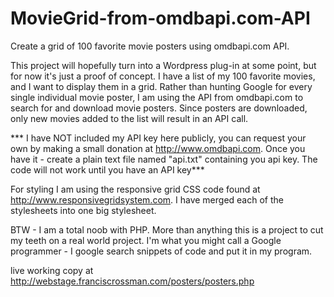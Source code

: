 # MovieGrid-from-omdbapi.com-API
Create a grid of 100 favorite movie posters using omdbapi.com API.

This project will hopefully turn into a Wordpress plug-in at some point, but for now it's just a proof of concept. I have a list of my 100 favorite movies, and I want to display them in a grid. Rather than hunting Google for every single individual movie poster, I am using the API from omdbapi.com to search for and download movie posters. Since posters are downloaded, only new movies added to the list will result in an API call. 

*** I have NOT included my API key here publicly, you can request your own by making a small donation at http://www.omdbapi.com. Once you have it - create a plain text file named "api.txt" containing you api key. The code will not work until you have an API key***

For styling I am using the responsive grid CSS code found at http://www.responsivegridsystem.com.  I have merged each of the stylesheets into one big stylesheet.

BTW - I am a total noob with PHP.  More than anything this is a project to cut my teeth on a real world project.  I'm what you might call a Google programmer - I google search snippets of code and put it in my program. 

live working copy at http://webstage.franciscrossman.com/posters/posters.php
